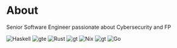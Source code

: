 # About
Senior Software Engineer passionate about Cybersecurity and FP

![Haskell](https://img.shields.io/badge/Haskell-5e5086?style=for-the-badge&logo=haskell&logoColor=white) ![gte](https://img.shields.io/badge/%E2%89%A5-616161?style=for-the-badge) ![Rust](https://img.shields.io/badge/rust-%23000000.svg?style=for-the-badge&logo=rust&logoColor=white) ![gt](https://img.shields.io/badge/%3E-616161?style=for-the-badge) ![Nix](https://img.shields.io/badge/NIX-5277C3.svg?style=for-the-badge&logo=NixOS&logoColor=white) ![gt](https://img.shields.io/badge/%3E-616161?style=for-the-badge) ![Go](https://img.shields.io/badge/go-%2300ADD8.svg?style=for-the-badge&logo=go&logoColor=white)
